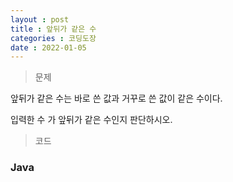 ```yaml
---
layout : post
title : 앞뒤가 같은 수
categories : 코딩도장
date : 2022-01-05
---
```

> 문제 <br>

앞뒤가 같은 수는 바로 쓴 값과 거꾸로 쓴 값이 같은 수이다.

입력한 수 가 앞뒤가 같은 수인지 판단하시오.

> 코드
### Java

<script src="https://gist.github.com/kwontaehoon/9633d72d4aa55881803509e7ea579bab.js"></script>
